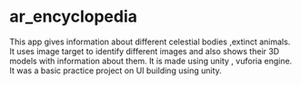 # ar_encyclopedia
This app gives information about different celestial bodies ,extinct animals.
It uses image target to identify different images and also shows their 3D models with information about them.
It is made using unity , vuforia engine.
It was a basic practice project on UI building using unity.
